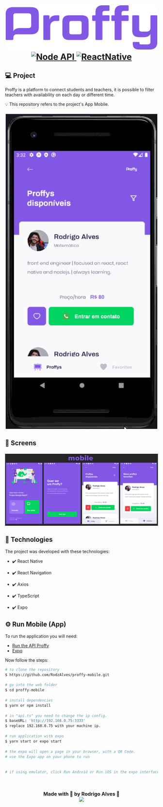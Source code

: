 <h1 align="center">
<br>
  <img src=".github/logo-readme.png" alt="proffy" width="500">
<br>

<a target="_blank" href="https://github.com/RodzAlves/proffy-api">
    <img alt="Node API" src="https://img.shields.io/static/v1?color=brightgreen&label=To&message=API&?style=plastic&logo=Node.js">
  </a>
<a href="https://reactnative.dev/">
  <img alt="ReactNative" src="https://img.shields.io/static/v1?color=blue&label=React&message=Native&?style=plastic&logo=React">
</a>

</h1>

## 💻 Project
Proffy is a platform to connect students and teachers, it is possible to filter teachers with availability on each day or different time.

💡 This repository refers to the project's App Mobile.

<h3 align="center">
  <img src=".github/gif-mobile.gif" alt="demonstration" width="500">
<h3>

## 🎨 Screens

<h3 align="center">
  <img src=".github/screens.jpg" alt="demonstration" width="700">
<h3>

## 🚀 Technologies

The project was developed with these technologies:

- ✔️ React Native

- ✔️ React Navigation

- ✔️ Axios

- ✔️ TypeScript

- ✔️ Expo



## ⚙ Run Mobile (App)

To run the application you will need:
* [Run the API Proffy](https://github.com/RodzAlves/proffy-api)
* [Expo](https://expo.io/)

Now follow the steps:
```bash
# to clone the repository
$ https://github.com/RodzAlves/proffy-mobile.git

# go into the web folder
$ cd proffy-mobile

# install dependencies
$ yarn or npm install 

# in "api.ts" you need to change the ip config.
$ baseURL: 'http://192.168.0.75:3333'
$ replace 192.168.0.75 with your machine ip.

# run application with expo
$ yarn start or expo start

# the expo will open a page in your browser, with a QR Code.
# use the Expo app on your phone to run


# if using emulator, click Run Android or Run iOS in the expo interface

```


<br>
<h3 align="center">
  
  Made with 💜 by Rodrigo Alves 👋 <br>
   <a href="https://www.linkedin.com/in/rodrigo-alves-dev/" alt="LinkedIn" target="blank">
    <img src="https://img.shields.io/badge/-LinkedIn-blue?style=flat-square&logo=Linkedin&logoColor=white" />
  </a>
</h3>
<br>
